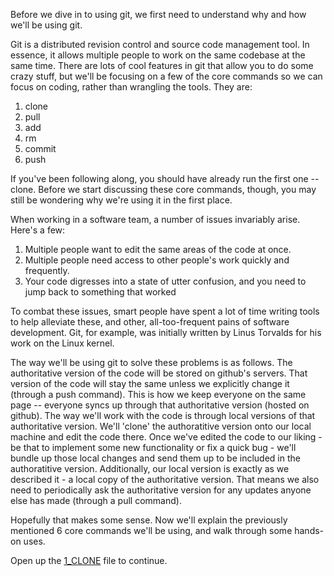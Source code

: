 Before we dive in to using git, we first need to understand why and how we'll be using git.

Git is a distributed revision control and source code management tool. In essence, it allows
multiple people to work on the same codebase at the same time. There are lots of cool
features in git that allow you to do some crazy stuff, but we'll be focusing on a few of the
core commands so we can focus on coding, rather than wrangling the tools.  They are:

1. clone
2. pull
3. add
4. rm
5. commit
6. push

If you've been following along, you should have already run the first one -- clone. 
Before we start discussing these core commands, though, you may still be wondering why we're
using it in the first place.

When working in a software team, a number of issues invariably arise. Here's a few:

1. Multiple people want to edit the same areas of the code at once.
2. Multiple people need access to other people's work quickly and frequently.
3. Your code digresses into a state of utter confusion, and you need to jump back to
   something that worked

To combat these issues, smart people have spent a lot of time writing tools to help alleviate
these, and other, all-too-frequent pains of software development.  Git, for example, was
initially written by Linus Torvalds for his work on the Linux kernel.

The way we'll be using git to solve these problems is as follows. The authoritative version
of the code will be stored on github's servers. That version of the code will stay the same
unless we explicitly change it (through a push command). This is how we keep everyone on the
same page -- everyone syncs up through that authoritative version (hosted on github).  The
way we'll work with the code is through local versions of that authoritative version. We'll
'clone' the authoratitive version onto our local machine and edit the code there.  Once we've
edited the code to our liking - be that to implement some new functionality or fix a quick
bug - we'll bundle up those local changes and send them up to be included in the authoratitive
version. Additionally, our local version is exactly as we described it - a local copy of the
authoritative version.  That means we also need to periodically ask the authoritative version
for any updates anyone else has made (through a pull command).

Hopefully that makes some sense.  Now we'll explain the previously mentioned 6 core commands
we'll be using, and walk through some hands-on uses.

Open up the [1_CLONE](1_CLONE.md) file to continue.
